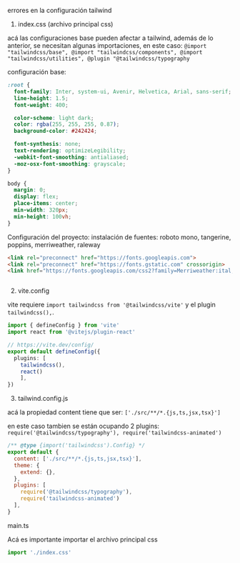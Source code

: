 errores en la configuración tailwind
1. index.css (archivo principal css)

acá las configuraciones base pueden afectar a tailwind, además de lo anterior, se necesitan algunas importaciones, en este caso: `@import "tailwindcss/base", @import "tailwindcss/components", @import "tailwindcss/utilities", @plugin "@tailwindcss/typography`

configuración base:

```css
:root {
  font-family: Inter, system-ui, Avenir, Helvetica, Arial, sans-serif;
  line-height: 1.5;
  font-weight: 400;

  color-scheme: light dark;
  color: rgba(255, 255, 255, 0.87);
  background-color: #242424;

  font-synthesis: none;
  text-rendering: optimizeLegibility;
  -webkit-font-smoothing: antialiased;
  -moz-osx-font-smoothing: grayscale;
}

body {
  margin: 0;
  display: flex;
  place-items: center;
  min-width: 320px;
  min-height: 100vh;
}
```

Configuración del proyecto:
instalación de fuentes: roboto mono, tangerine, poppins, merriweather, raleway

```html
<link rel="preconnect" href="https://fonts.googleapis.com">
<link rel="preconnect" href="https://fonts.gstatic.com" crossorigin>
<link href="https://fonts.googleapis.com/css2?family=Merriweather:ital,wght@0,300;0,400;0,700;0,900;1,300;1,400;1,700;1,900&family=Poppins:ital,wght@0,100;0,200;0,300;0,400;0,500;0,600;0,700;0,800;0,900;1,100;1,200;1,300;1,400;1,500;1,600;1,700;1,800;1,900&family=Raleway:ital,wght@0,100..900;1,100..900&family=Roboto+Mono:ital,wght@0,100..700;1,100..700&family=Tangerine:wght@400;700&display=swap" rel="stylesheet">
```

```css

```

2. vite.config

vite requiere `import tailwindcss from '@tailwindcss/vite'` y el plugin `tailwindcss(),`.
```typescript
import { defineConfig } from 'vite'
import react from '@vitejs/plugin-react'

// https://vite.dev/config/
export default defineConfig({
  plugins: [
    tailwindcss(),
    react()
    ],
})

```

3. tailwind.config.js

acá la propiedad content tiene que ser: `['./src/**/*.{js,ts,jsx,tsx}']`

en este caso tambien se están ocupando 2 plugins: `require('@tailwindcss/typography'), require('tailwindcss-animated')`

```javascript
/** @type {import('tailwindcss').Config} */
export default {
  content: ['./src/**/*.{js,ts,jsx,tsx}'],
  theme: {
    extend: {},
  },
  plugins: [
    require('@tailwindcss/typography'),
    require('tailwindcss-animated')
  ],
}
```
main.ts

Acá es importante importar el archivo principal css
```typescript
import './index.css'
```

